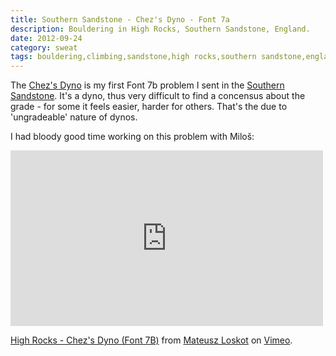 ```yaml
---
title: Southern Sandstone - Chez's Dyno - Font 7a
description: Bouldering in High Rocks, Southern Sandstone, England.
date: 2012-09-24
category: sweat
tags: bouldering,climbing,sandstone,high rocks,southern sandstone,england,uk,7b
---
```


The [Chez's Dyno](http://www.ukclimbing.com/logbook/c.php?i=187693) is my first 
Font 7b problem I sent in the [Southern Sandstone](http://www.ssbouldering.co.uk/).
It's a dyno, thus very difficult to find a concensus about the grade - for some it
feels easier, harder for others. That's the due to 'ungradeable' nature of dynos.

I had bloody good time working on this problem with Miloš:

<iframe src="http://player.vimeo.com/video/50108279?badge=0" width="500" height="281" frameborder="0" webkitAllowFullScreen mozallowfullscreen allowFullScreen></iframe> <p><a href="http://vimeo.com/50108279">High Rocks - Chez's Dyno (Font 7B)</a> from <a href="http://vimeo.com/mloskot">Mateusz Loskot</a> on <a href="http://vimeo.com">Vimeo</a>.</p>
